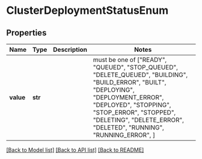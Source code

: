 # ClusterDeploymentStatusEnum


## Properties
Name | Type | Description | Notes
------------ | ------------- | ------------- | -------------
**value** | **str** |  |  must be one of ["READY", "QUEUED", "STOP_QUEUED", "DELETE_QUEUED", "BUILDING", "BUILD_ERROR", "BUILT", "DEPLOYING", "DEPLOYMENT_ERROR", "DEPLOYED", "STOPPING", "STOP_ERROR", "STOPPED", "DELETING", "DELETE_ERROR", "DELETED", "RUNNING", "RUNNING_ERROR", ]

[[Back to Model list]](../README.md#documentation-for-models) [[Back to API list]](../README.md#documentation-for-api-endpoints) [[Back to README]](../README.md)


